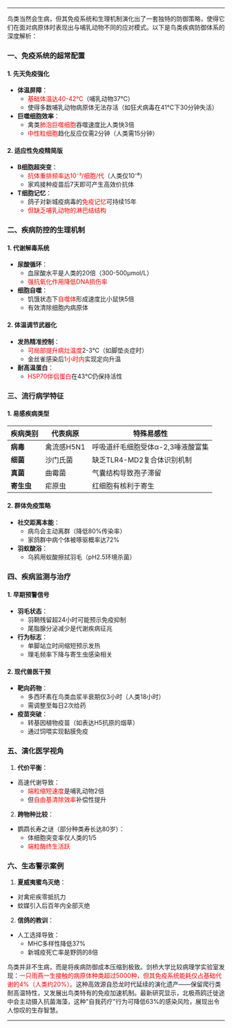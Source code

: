 
---

鸟类当然会生病，但其免疫系统和生理机制演化出了一套独特的防御策略，使得它们在面对病原体时表现出与哺乳动物不同的应对模式。以下是鸟类疾病防御体系的深度解析：

### 一、免疫系统的超常配置
#### 1. 先天免疫强化
- **体温屏障**：
  - <span style="color:rgb(255, 0, 0)">基础体温达40-42℃</span>（哺乳动物37℃）
  - 使得多数哺乳动物病原体无法存活（如狂犬病毒在41℃下30分钟失活）
- **巨噬细胞效率**：
  - 禽类<span style="color:rgb(255, 0, 0)">肺泡巨噬细胞</span>吞噬速度比人类快3倍
  - <span style="color:rgb(255, 0, 0)">中性粒细胞</span>趋化反应仅需2分钟（人类需15分钟）

#### 2. 适应性免疫精简版
- **B细胞超突变**：
  - <span style="color:rgb(255, 0, 0)">抗体重排频率达10⁻³/细胞/代</span>（人类仅10⁻⁶）
  - 家鸡接种疫苗后7天即可产生高效价抗体
- **T细胞记忆**：
  - 鸽子对新城疫病毒的<span style="color:rgb(255, 0, 0)">免疫记忆</span>可持续15年
  - <span style="color:rgb(255, 0, 0)">但缺乏哺乳动物的淋巴结结构</span>

### 二、疾病防控的生理机制
#### 1. 代谢解毒系统
- **尿酸循环**：
  - 血尿酸水平是人类的20倍（300-500μmol/L）
  - <span style="color:rgb(255, 0, 0)">强抗氧化作用降低DNA损伤率</span>
- **细胞自噬**：
  - 饥饿状态下<span style="color:rgb(255, 0, 0)">自噬体</span>形成速度比小鼠快5倍
  - 有效清除细胞内病原体

#### 2. 体温调节武器化
- **发热精准控制**：
  - <span style="color:rgb(255, 0, 0)">可局部提升病灶温度</span>2-3℃（如脚垫炎症时）
  - 金丝雀感染后<span style="color:rgb(255, 0, 0)">1小时内</span>实现定向升温
- **耐高温蛋白**：
  - <span style="color:rgb(255, 0, 0)">HSP70伴侣蛋白</span>在43℃仍保持活性

### 三、流行病学特征
#### 1. 易感疾病类型
| 疾病类别 | 代表病原 | 特殊易感性 |
|----------|----------|------------|
| **病毒** | 禽流感H5N1 | 呼吸道纤毛细胞受体α-2,3唾液酸富集 |
| **细菌** | 沙门氏菌 | 缺乏TLR4-MD2复合体识别机制 |
| **真菌** | 曲霉菌 | 气囊结构导致孢子滞留 |
| **寄生虫** | 疟原虫 | 红细胞有核利于寄生 |

#### 2. 群体免疫策略
- **社交距离本能**：
  - 病鸟会主动离群（降低80%传染率）
  - 家鸽群中病个体被啄驱概率达72%
- **羽蚁酸浴**：
  - 乌鸦用蚁酸擦拭羽毛（pH2.5环境杀菌）

### 四、疾病监测与治疗
#### 1. 早期预警信号
- **羽毛状态**：
  - 羽鞘残留超24小时可能预示免疫抑制
  - 尾脂腺分泌减少是代谢疾病征兆
- **行为标志**：
  - 单脚站立时间缩短预示发热
  - 理毛频率下降与寄生虫感染相关

#### 2. 现代兽医干预
- **靶向药物**：
  - 多西环素在鸟类血浆半衰期仅3小时（人类18小时）
  - 需调整至每日2次给药
- **疫苗突破**：
  - 转基因植物疫苗（如表达H5抗原的烟草）
  - 通过饲喂实现黏膜免疫

### 五、演化医学视角
1. **代价平衡**：
- 高速代谢导致：
  - <span style="color:rgb(255, 0, 0)">端粒缩短速度</span>是哺乳动物2倍
  - 但<span style="color:rgb(255, 0, 0)">自由基清除效率</span>补偿性提升

2. **跨物种比较**：
- 鹦鹉长寿之谜（部分种类寿长达80岁）：
  - 体细胞突变率仅人类的1/5
  - <span style="color:rgb(255, 0, 0)">端粒酶终生活跃</span>

### 六、生态警示案例
1. **夏威夷蜜鸟灭绝**：
- 对禽疟疾零抵抗力
- 蚊媒引入后百年内全部灭绝

2. **信鸽的教训**：
- 人工选择导致：
  - MHC多样性降低37%
  - 新城疫死亡率是野鸽的8倍

鸟类并非不生病，而是将疾病防御成本压缩到极致。剑桥大学比较病理学实验室发现：<span style="color:rgb(255, 0, 0)">一只雨燕一生接触的病原体种类超过5000种，但其免疫系统能耗仅占基础代谢的4%（人类约20%）。</span>这种高效源自恐龙时代延续的演化遗产——保留爬行类耐高温特性，又发展出鸟类特有的免疫加速机制。最新研究显示，北极燕鸥迁徙途中会主动摄入抗菌海藻，这种"自我药疗"行为可降低63%的感染风险，展现出令人惊叹的生存智慧。

---

